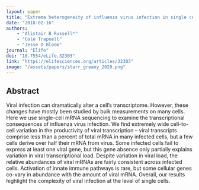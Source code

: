 ```yaml
---
layout: paper
title: "Extreme heterogeneity of influenza virus infection in single cells"
date: "2018-02-16"
authors: 
    - "Alistair B Russell*"
    - "Cole Trapnell"
    - "Jesse D Bloom"
journal: "Elife"
doi: "10.7554/eLife.32303"
link: "https://elifesciences.org/articles/32303"
image: "/assets/papers/starr_greany_2020.png"
---
```


## Abstract

Viral infection can dramatically alter a cell’s transcriptome. However, these changes have mostly been studied by bulk measurements on many cells. Here we use single-cell mRNA sequencing to examine the transcriptional consequences of influenza virus infection. We find extremely wide cell-to-cell variation in the productivity of viral transcription – viral transcripts comprise less than a percent of total mRNA in many infected cells, but a few cells derive over half their mRNA from virus. Some infected cells fail to express at least one viral gene, but this gene absence only partially explains variation in viral transcriptional load. Despite variation in viral load, the relative abundances of viral mRNAs are fairly consistent across infected cells. Activation of innate immune pathways is rare, but some cellular genes co-vary in abundance with the amount of viral mRNA. Overall, our results highlight the complexity of viral infection at the level of single cells.
